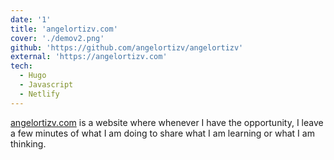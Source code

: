 ```yaml
---
date: '1'
title: 'angelortizv.com'
cover: './demov2.png'
github: 'https://github.com/angelortizv/angelortizv'
external: 'https://angelortizv.com'
tech:
  - Hugo
  - Javascript
  - Netlify
---
```


[angelortizv.com](https://angelortizv.com) is a website where whenever I have the opportunity, I leave a few minutes of what I am doing to share what I am learning or what I am thinking.
